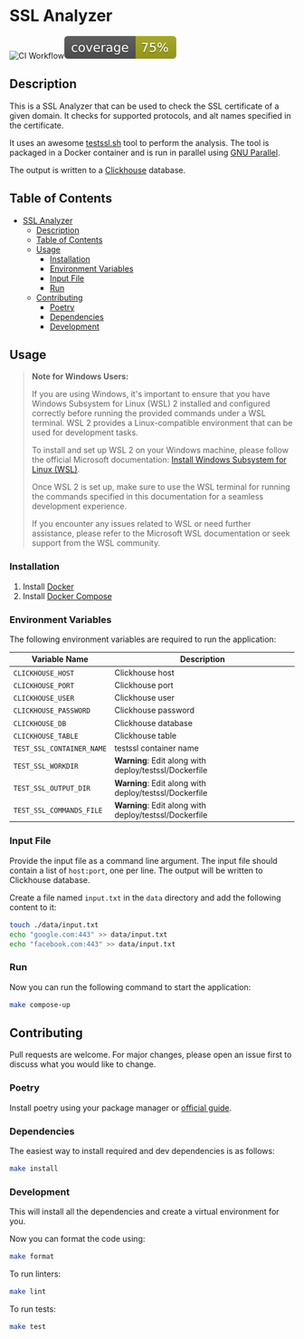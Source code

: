 # SSL Analyzer

![CI Workflow](https://github.com/antibagr/python-ssl-analyzer/actions/workflows/makefile.yml/badge.svg?event=push)![coverage badge](./coverage.svg)


## Description

This is a SSL Analyzer that can be used to check the SSL certificate of a given domain. It checks for supported
protocols, and alt names specified in the certificate.

It uses an awesome [testssl.sh](https://github.com/drwetter/testssl.sh) tool to perform the analysis. The tool is
packaged in a Docker container and is run in parallel using [GNU Parallel](https://www.gnu.org/software/parallel/).

The output is written to a [Clickhouse](https://clickhouse.tech/) database.

## Table of Contents

- [SSL Analyzer](#ssl-analyzer)
  - [Description](#description)
  - [Table of Contents](#table-of-contents)
  - [Usage](#usage)
    - [Installation](#installation)
    - [Environment Variables](#environment-variables)
    - [Input File](#input-file)
    - [Run](#run)
  - [Contributing](#contributing)
    - [Poetry](#poetry)
    - [Dependencies](#dependencies)
    - [Development](#development)


## Usage

> **Note for Windows Users:**
>
> If you are using Windows, it's important to ensure that you have Windows Subsystem for Linux (WSL) 2 installed and configured correctly before running the provided commands under a WSL terminal. WSL 2 provides a Linux-compatible environment that can be used for development tasks.
>
> To install and set up WSL 2 on your Windows machine, please follow the official Microsoft documentation: [Install Windows Subsystem for Linux (WSL)](https://learn.microsoft.com/en-us/windows/wsl/install).
>
> Once WSL 2 is set up, make sure to use the WSL terminal for running the commands specified in this documentation for a seamless development experience.
>
> If you encounter any issues related to WSL or need further assistance, please refer to the Microsoft WSL documentation or seek support from the WSL community.


### Installation

1. Install [Docker](https://docs.docker.com/desktop/)
2. Install [Docker Compose](https://docs.docker.com/compose/install/)


### Environment Variables

The following environment variables are required to run the application:

| Variable Name             | Description                                            |
| ------------------------- | ------------------------------------------------------ |
| `CLICKHOUSE_HOST`         | Clickhouse host                                        |
| `CLICKHOUSE_PORT`         | Clickhouse port                                        |
| `CLICKHOUSE_USER`         | Clickhouse user                                        |
| `CLICKHOUSE_PASSWORD`     | Clickhouse password                                    |
| `CLICKHOUSE_DB`           | Clickhouse database                                    |
| `CLICKHOUSE_TABLE`        | Clickhouse table                                       |
| `TEST_SSL_CONTAINER_NAME` | testssl container name                                 |
| `TEST_SSL_WORKDIR`        | **Warning**: Edit along with deploy/testssl/Dockerfile |
| `TEST_SSL_OUTPUT_DIR`    | **Warning**: Edit along with deploy/testssl/Dockerfile |
| `TEST_SSL_COMMANDS_FILE`  | **Warning**: Edit along with deploy/testssl/Dockerfile |


### Input File

Provide the input file as a command line argument. The input file should contain a list of `host:port`, one per
line. The output will be written to Clickhouse database.

Create a file named `input.txt` in the `data` directory and add the following content to it:

```bash
touch ./data/input.txt
echo "google.com:443" >> data/input.txt
echo "facebook.com:443" >> data/input.txt
```


### Run

Now you can run the following command to start the application:

```bash
make compose-up
```


## Contributing

Pull requests are welcome. For major changes, please open an issue first to discuss what you would like to change.

### Poetry

Install poetry using your package manager or [official guide](https://python-poetry.org/docs/#installation).

### Dependencies

The easiest way to install required and dev dependencies is as follows:

```bash
make install
```

### Development

This will install all the dependencies and create a virtual environment for you.

Now you can format the code using:

```bash
make format
```

To run linters:

```bash
make lint
```

To run tests:

```bash
make test
```
